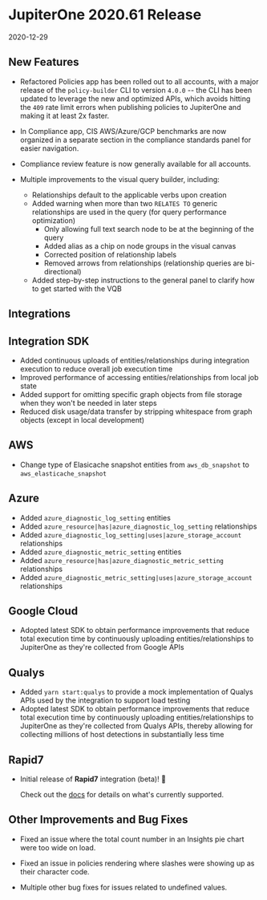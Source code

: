 # JupiterOne 2020.61 Release

2020-12-29

## New Features

- Refactored Policies app has been rolled out to all accounts, with a major
  release of the `policy-builder` CLI to version `4.0.0` -- the CLI has been
  updated to leverage the new and optimized APIs, which avoids hitting the `409`
  rate limit errors when publishing policies to JupiterOne and making it at
  least 2x faster.

- In Compliance app, CIS AWS/Azure/GCP benchmarks are now organized in a
  separate section in the compliance standards panel for easier navigation.

- Compliance review feature is now generally available for all accounts.

- Multiple improvements to the visual query builder, including:

  - Relationships default to the applicable verbs upon creation
  - Added warning when more than two `RELATES TO` generic relationships are used
    in the query (for query performance optimization)
	- Only allowing full text search node to be at the beginning of the query
	- Added alias as a chip on node groups in the visual canvas
	- Corrected position of relationship labels
	- Removed arrows from relationships (relationship queries are bi-directional)
  - Added step-by-step instructions to the general panel to clarify how to get
    started with the VQB

## Integrations

## Integration SDK

- Added continuous uploads of entities/relationships during integration execution to reduce overall job execution time
- Improved performance of accessing entities/relationships from local job state
- Added support for omitting specific graph objects from file storage when they won't be needed in later steps
- Reduced disk usage/data transfer by stripping whitespace from graph objects (except in local development)

## AWS

- Change type of Elasicache snapshot entities from `aws_db_snapshot` to `aws_elasticache_snapshot`

## Azure

- Added `azure_diagnostic_log_setting` entities
- Added `azure_resource|has|azure_diagnostic_log_setting` relationships
- Added `azure_diagnostic_log_setting|uses|azure_storage_account` relationships
- Added `azure_diagnostic_metric_setting` entities
- Added `azure_resource|has|azure_diagnostic_metric_setting` relationships
- Added `azure_diagnostic_metric_setting|uses|azure_storage_account` relationships

## Google Cloud

- Adopted latest SDK to obtain performance improvements that reduce total
  execution time by continuously uploading entities/relationships to JupiterOne
  as they're collected from Google APIs

## Qualys

- Added `yarn start:qualys` to provide a mock implementation of Qualys APIs used
  by the integration to support load testing
- Adopted latest SDK to obtain performance improvements that reduce total
  execution time by continuously uploading entities/relationships to JupiterOne
  as they're collected from Qualys APIs, thereby allowing for collecting
  millions of host detections in substantially less time

## Rapid7

- Initial release of **Rapid7** integration (beta)! 🎉

  Check out the [docs](https://github.com/JupiterOne/graph-rapid7/blob/master/docs/jupiterone.md) 
  for details on what's currently supported.

## Other Improvements and Bug Fixes

- Fixed an issue where the total count number in an Insights pie chart were too wide on load.

- Fixed an issue in policies rendering where slashes were showing up as their character code.

- Multiple other bug fixes for issues related to undefined values.
